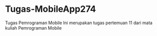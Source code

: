 # Tugas-MobileApp274
Tugas Pemrograman Mobile
Ini merupakan tugas pertemuan 11 dari mata kuliah Pemrograman Mobile
